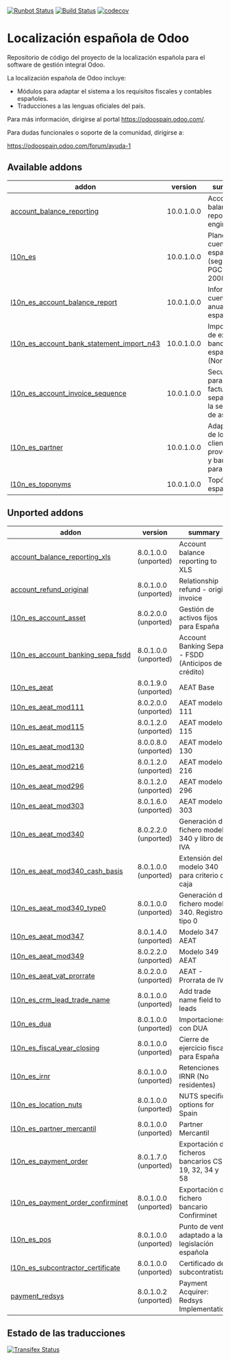 [![Runbot Status](https://runbot.odoo-community.org/runbot/badge/flat/189/10.0.svg)](https://runbot.odoo-community.org/runbot/repo/github-com-oca-l10n-spain-189)
[![Build Status](https://travis-ci.org/OCA/l10n-spain.svg?branch=10.0)](https://travis-ci.org/OCA/l10n-spain)
[![codecov](https://codecov.io/gh/OCA/l10n-spain/branch/10.0/graph/badge.svg)](https://codecov.io/gh/OCA/l10n-spain)

Localización española de Odoo
=============================

Repositorio de código del proyecto de la localización española para el software
de gestión integral Odoo.

La localización española de Odoo incluye:

* Módulos para adaptar el sistema a los requisitos fiscales y contables
  españoles.
* Traducciones a las lenguas oficiales del país.

Para más información, dirigirse al portal https://odoospain.odoo.com/.

Para dudas funcionales o soporte de la comunidad, dirigirse a:

https://odoospain.odoo.com/forum/ayuda-1

[//]: # (addons)

Available addons
----------------
addon | version | summary
--- | --- | ---
[account_balance_reporting](account_balance_reporting/) | 10.0.1.0.0 | Account balance reporting engine
[l10n_es](l10n_es/) | 10.0.1.0.0 | Planes de cuentas españoles (según PGCE 2008)
[l10n_es_account_balance_report](l10n_es_account_balance_report/) | 10.0.1.0.0 | Informes de cuentas anuales españoles
[l10n_es_account_bank_statement_import_n43](l10n_es_account_bank_statement_import_n43/) | 10.0.1.0.0 | Importación de extractos bancarios españoles (Norma 43)
[l10n_es_account_invoice_sequence](l10n_es_account_invoice_sequence/) | 10.0.1.0.0 | Secuencia para facturas separada de la secuencia de asientos
[l10n_es_partner](l10n_es_partner/) | 10.0.1.0.0 | Adaptación de los clientes, proveedores y bancos para España
[l10n_es_toponyms](l10n_es_toponyms/) | 10.0.1.0.0 | Topónimos españoles

Unported addons
---------------
addon | version | summary
--- | --- | ---
[account_balance_reporting_xls](account_balance_reporting_xls/) | 8.0.1.0.0 (unported) | Account balance reporting to XLS
[account_refund_original](account_refund_original/) | 8.0.1.0.0 (unported) | Relationship refund - origin invoice
[l10n_es_account_asset](l10n_es_account_asset/) | 8.0.2.0.0 (unported) | Gestión de activos fijos para España
[l10n_es_account_banking_sepa_fsdd](l10n_es_account_banking_sepa_fsdd/) | 8.0.1.0.0 (unported) | Account Banking Sepa - FSDD (Anticipos de crédito)
[l10n_es_aeat](l10n_es_aeat/) | 8.0.1.9.0 (unported) | AEAT Base
[l10n_es_aeat_mod111](l10n_es_aeat_mod111/) | 8.0.2.0.0 (unported) | AEAT modelo 111
[l10n_es_aeat_mod115](l10n_es_aeat_mod115/) | 8.0.1.2.0 (unported) | AEAT modelo 115
[l10n_es_aeat_mod130](l10n_es_aeat_mod130/) | 8.0.0.8.0 (unported) | AEAT modelo 130
[l10n_es_aeat_mod216](l10n_es_aeat_mod216/) | 8.0.1.2.0 (unported) | AEAT modelo 216
[l10n_es_aeat_mod296](l10n_es_aeat_mod296/) | 8.0.1.2.0 (unported) | AEAT modelo 296
[l10n_es_aeat_mod303](l10n_es_aeat_mod303/) | 8.0.1.6.0 (unported) | AEAT modelo 303
[l10n_es_aeat_mod340](l10n_es_aeat_mod340/) | 8.0.2.2.0 (unported) | Generación de fichero modelo 340 y libro de IVA
[l10n_es_aeat_mod340_cash_basis](l10n_es_aeat_mod340_cash_basis/) | 8.0.1.0.0 (unported) | Extensión del modelo 340 para criterio de caja
[l10n_es_aeat_mod340_type0](l10n_es_aeat_mod340_type0/) | 8.0.1.0.0 (unported) | Generación de fichero modelo 340. Registro tipo 0
[l10n_es_aeat_mod347](l10n_es_aeat_mod347/) | 8.0.1.4.0 (unported) | Modelo 347 AEAT
[l10n_es_aeat_mod349](l10n_es_aeat_mod349/) | 8.0.2.2.0 (unported) | Modelo 349 AEAT
[l10n_es_aeat_vat_prorrate](l10n_es_aeat_vat_prorrate/) | 8.0.2.0.0 (unported) | AEAT - Prorrata de IVA
[l10n_es_crm_lead_trade_name](l10n_es_crm_lead_trade_name/) | 8.0.1.0.0 (unported) | Add trade name field to leads
[l10n_es_dua](l10n_es_dua/) | 8.0.1.0.0 (unported) | Importaciones con DUA
[l10n_es_fiscal_year_closing](l10n_es_fiscal_year_closing/) | 8.0.1.0.0 (unported) | Cierre de ejercicio fiscal para España
[l10n_es_irnr](l10n_es_irnr/) | 8.0.1.0.0 (unported) | Retenciones IRNR (No residentes)
[l10n_es_location_nuts](l10n_es_location_nuts/) | 8.0.1.0.0 (unported) | NUTS specific options for Spain
[l10n_es_partner_mercantil](l10n_es_partner_mercantil/) | 8.0.1.0.0 (unported) | Partner Mercantil
[l10n_es_payment_order](l10n_es_payment_order/) | 8.0.1.7.0 (unported) | Exportación de ficheros bancarios CSB 19, 32, 34 y 58
[l10n_es_payment_order_confirminet](l10n_es_payment_order_confirminet/) | 8.0.1.0.0 (unported) | Exportación de fichero bancario Confirminet
[l10n_es_pos](l10n_es_pos/) | 8.0.1.0.0 (unported) | Punto de venta adaptado a la legislación española
[l10n_es_subcontractor_certificate](l10n_es_subcontractor_certificate/) | 8.0.1.0.0 (unported) | Certificado de subcontratista
[payment_redsys](payment_redsys/) | 8.0.1.0.2 (unported) | Payment Acquirer: Redsys Implementation

[//]: # (end addons)

Estado de las traducciones
--------------------------
[![Transifex Status](https://www.transifex.com/projects/p/OCA-l10n-spain-10-0/chart/image_png)](https://www.transifex.com/projects/p/OCA-l10n-spain-10-0)
